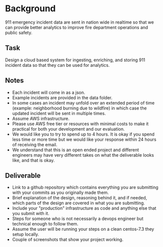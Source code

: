 Background
==========
911 emergency incident data are sent in nation wide in realtime so that we can provide better analytics to improve fire department operations and public safety.

Task
----
Design a cloud based system for ingesting, enriching, and storing 911 incident data so that they can be used for analytics.

Notes
-----
* Each incident will come in as a json.
* Example incidents are provided in the data folder.
* In some cases an incident may unfold over an extended period of time (example: neighborhood burning due to wildfire) in which case the updated incident will be sent in multiple times.
* Assume AWS infrastructure.
* Please use AWS free tier or resources with minimal costs to make it practical for both your development and our evaluation.
* We would like you to try to spend up to 4 hours. It is okay if you spend less time or more time but we would like your response within 24 hours of receiving the email.
* We understand that this is an open ended project and different engineers may have very different takes on what the deliverable looks like, and that is okay.

Deliverable
-----------
* Link to a github repository which contains everything you are submitting with your commits as you originally made them.
* Brief explanation of the design, reasoning behind it, and if needed, which parts of the design are covered in what you are submitting.
* Include your "production" infrastructure as code and anything else that you submit with it.
* Steps for someone who is not necessarily a devops engineer but technical enough to follow them.
* Assume the user will be running your steps on a clean centos-7.3 they setup locally.
* Couple of screenshots that show your project working.
